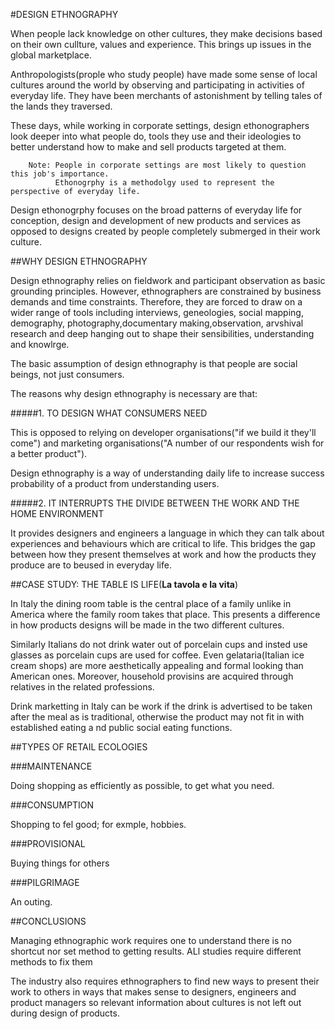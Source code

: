 #DESIGN ETHNOGRAPHY

When people lack knowledge on other cultures, they make decisions based on their own cullture, values and experience.
This brings up issues in the global marketplace.

Anthropologists(prople who study people) have made some sense of local cultures around the world by
observing and participating in activities of everyday life. They have been merchants of astonishment by telling
tales of the lands they traversed.

These days, while working in corporate settings, design ethonographers look deeper into what people do, tools they use
and their ideologies to better understand how to make and sell products targeted at them.

        Note: People in corporate settings are most likely to question this job's importance.
              Ethonogrphy is a methodolgy used to represent the perspective of everyday life.

Design ethonogrphy focuses on the broad patterns of everyday life for conception, design and development of new products
and services as opposed to designs created by people completely submerged in their work culture.

##WHY DESIGN ETHNOGRAPHY

Design ethnography relies on fieldwork and participant observation as basic grounding principles. However, ethnographers
are constrained by business demands and time constraints. Therefore, they are forced to draw on a wider range of tools
including interviews, geneologies, social mapping, demography, photography,documentary making,observation, arvshival 
research and deep hanging out to shape their sensibilities, understanding and knowlrge.

The basic assumption of design ethnography is that people are social beings, not just consumers.

The reasons why design ethnography is necessary are that:

#####1. TO DESIGN WHAT CONSUMERS NEED

This is opposed to relying on developer organisations("if we build it they'll come") and marketing organisations("A 
number of our respondents wish for a better product").

Design ethnography is a way of understanding daily life to increase success probability of a product from 
understanding users.

#####2. IT INTERRUPTS THE DIVIDE BETWEEN THE WORK AND THE HOME ENVIRONMENT

It provides designers and engineers a language in which they can talk about experiences and 
behaviours which are critical to life. This bridges the gap between how they present themselves at work and how the 
products they produce are to beused in everyday life.

##CASE STUDY: THE TABLE IS LIFE(__La tavola e la vita__)

In Italy the dining room table is the central place of a family unlike in America where the family room takes that place.
This presents a difference in how products designs will be made in the two different cultures.

Similarly Italians do not drink water out of porcelain cups and insted use glasses as porcelain cups are used for coffee.
Even gelataria(Italian ice cream shops) are more aesthetically appealing and formal looking than American ones. Moreover, 
household provisins are acquired through relatives in the related professions.

Drink marketting in Italy can be work if the drink is advertised to be taken after the meal as is traditional,
 otherwise the product may not fit in with established eating a nd public social eating functions.
 
##TYPES OF RETAIL ECOLOGIES
 
###MAINTENANCE
 
 Doing shopping as efficiently as possible, to get what you need.
 
###CONSUMPTION
 
 Shopping to fel good; for exmple, hobbies.
 
###PROVISIONAL
 
 Buying things for others
 
###PILGRIMAGE
 
 An outing.

##CONCLUSIONS
 
Managing ethnographic work requires one to understand there is no shortcut nor set method to getting results.
ALl studies require different methods to fix them

The industry also requires ethnographers to find new ways to present their work to others in ways that
makes sense to designers, engineers and product managers so  relevant information about cultures is not 
left out during design of products.
